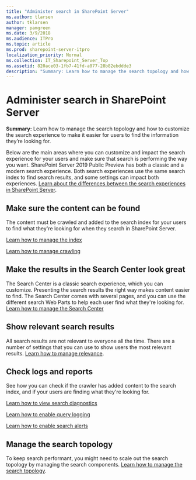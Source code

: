 ```yaml
---
title: "Administer search in SharePoint Server"
ms.author: tlarsen
author: tklarsen
manager: pamgreen
ms.date: 3/9/2018
ms.audience: ITPro
ms.topic: article
ms.prod: sharepoint-server-itpro
localization_priority: Normal
ms.collection: IT_Sharepoint_Server_Top
ms.assetid: 820ace03-1fb7-41fd-a077-28b82ebddde3
description: "Summary: Learn how to manage the search topology and how to customize the search experience to make it easier for users to find the information they’re looking for."
---
```


# Administer search in SharePoint Server

 **Summary:** Learn how to manage the search topology and how to customize the search experience to make it easier for users to find the information they’re looking for. 
  
Below are the main areas where you can customize and impact the search experience for your users and make sure that search is performing the way you want. SharePoint Server 2019 Public Preview has both a classic and a modern search experience. Both search experiences use the same search index to find search results, and some settings can impact both experiences. [Learn about the differences between the search experiences in SharePoint Server](differences-search-2016-2019.md).

## Make sure the content can be found

The content must be crawled and added to the search index for your users to find what they're looking for when they search in SharePoint Server.

[Learn how to manage the index](manage-the-index.md)

[Learn how to manage crawling](manage-crawling.md)

## Make the results in the Search Center look great
The Search Center is a classic search experience, which you can customize. Presenting the search results the right way makes content easier to find. The Search Center comes with several pages, and you can use the different search Web Parts to help each user find what they're looking for. [Learn how to manage the Search Center](manage-the-search-center-in-sharepoint-server.md)

## Show relevant search results
All search results are not relevant to everyone all the time. There are a number of settings that you can use to show users the most relevant results. [Learn how to manage relevance](manage-relevance.md).

## Check logs and reports
See how you can check if the crawler has added content to the search index, and if your users are finding what they're looking for.

[Learn how to view search diagnostics](view-search-diagnostics.md)

[Learn how to enable query logging](enable-query-logging.md)

[Learn how to enable search alerts](enable-search-alerts.md)


## Manage the search topology
To keep search performant, you might need to scale out the search topology by managing the search components. [Learn how to manage the search topology](manage-the-search-topology.md).
   

